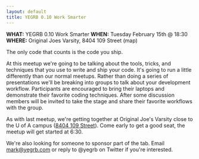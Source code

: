 ```yaml
---
layout: default
title: YEGRB 0.10 Work Smarter
---
```


**WHAT:** YEGRB 0.10 Work Smarter
**WHEN:** Tuesday February 15th @ 18:30
**WHERE:** Original Joes Varsity, 8404 109 Street (map)

The only code that counts is the code you ship.

At this meetup we're going to be talking about the tools, tricks, and techniques that you use to write and ship your code.  It's going to run a little differently than our normal meetups.  Rather than doing a series of presentations we'll be breaking into groups to talk about your development workflow.  Participants are encouraged to bring their laptops and demonstrate their favorite coding techniques.  After some discussion members will be invited to take the stage and share their favorite workflows with the group.

As with last meetup, we're getting together at Original Joe's Varsity close to the U of A campus ([8404 109 Street](http://goo.gl/maps/YJNv)).  Come early to get a good seat, the meetup will get started at 6:30.

We're also looking for someone to sponsor part of the tab. Email mark@yegrb.com or reply to @yegrb on Twitter if you're interested.
